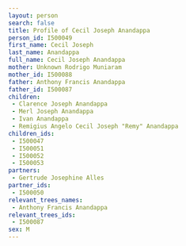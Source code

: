 ```yaml
---
layout: person
search: false
title: Profile of Cecil Joseph Anandappa
person_id: I500049
first_name: Cecil Joseph
last_name: Anandappa
full_name: Cecil Joseph Anandappa
mother: Unknown Rodrigo Muniaram
mother_id: I500088
father: Anthony Francis Anandappa
father_id: I500087
children:
 - Clarence Joseph Anandappa
 - Merl Joseph Anandappa
 - Ivan Anandappa
 - Remigius Angelo Cecil Joseph "Remy" Anandappa
children_ids:
 - I500047
 - I500051
 - I500052
 - I500053
partners:
 - Gertrude Josephine Alles
partner_ids:
 - I500050
relevant_trees_names:
 - Anthony Francis Anandappa
relevant_trees_ids:
 - I500087
sex: M
---
```



